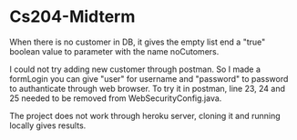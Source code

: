 # Cs204-Midterm
When there is no customer in DB, it gives the empty list end a "true" boolean value to parameter with the name noCutomers.

I could not try adding new customer through postman. So I made a formLogin you can give "user" for username and "password" to
password to authanticate through web browser.
To try it in postman, line 23, 24 and 25 needed to be removed from WebSecurityConfig.java.

The project does not work through heroku server, cloning it and running locally gives results.
